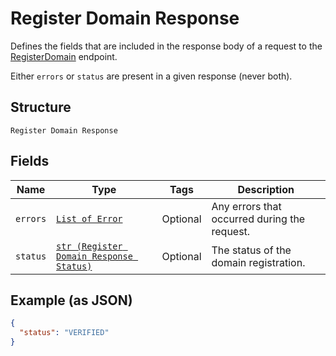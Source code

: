 
# Register Domain Response

Defines the fields that are included in the response body of
a request to the [RegisterDomain](../../doc/api/apple-pay.md#register-domain) endpoint.

Either `errors` or `status` are present in a given response (never both).

## Structure

`Register Domain Response`

## Fields

| Name | Type | Tags | Description |
|  --- | --- | --- | --- |
| `errors` | [`List of Error`](../../doc/models/error.md) | Optional | Any errors that occurred during the request. |
| `status` | [`str (Register Domain Response Status)`](../../doc/models/register-domain-response-status.md) | Optional | The status of the domain registration. |

## Example (as JSON)

```json
{
  "status": "VERIFIED"
}
```

